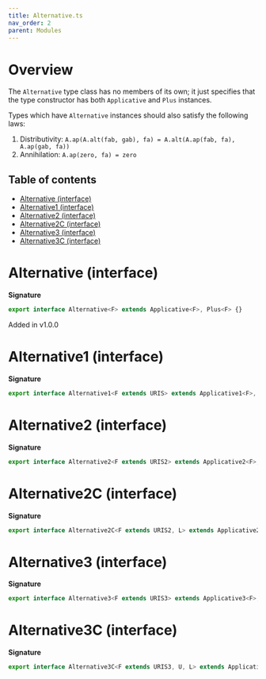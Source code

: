 ```yaml
---
title: Alternative.ts
nav_order: 2
parent: Modules
---
```


# Overview

The `Alternative` type class has no members of its own; it just specifies that the type constructor has both
`Applicative` and `Plus` instances.

Types which have `Alternative` instances should also satisfy the following laws:

1. Distributivity: `A.ap(A.alt(fab, gab), fa) = A.alt(A.ap(fab, fa), A.ap(gab, fa))`
2. Annihilation: `A.ap(zero, fa) = zero`

<h2 class="text-delta">Table of contents</h2>

- [Alternative (interface)](#alternative-interface)
- [Alternative1 (interface)](#alternative1-interface)
- [Alternative2 (interface)](#alternative2-interface)
- [Alternative2C (interface)](#alternative2c-interface)
- [Alternative3 (interface)](#alternative3-interface)
- [Alternative3C (interface)](#alternative3c-interface)

# Alternative (interface)

**Signature**

```ts
export interface Alternative<F> extends Applicative<F>, Plus<F> {}
```

Added in v1.0.0

# Alternative1 (interface)

**Signature**

```ts
export interface Alternative1<F extends URIS> extends Applicative1<F>, Plus1<F> {}
```

# Alternative2 (interface)

**Signature**

```ts
export interface Alternative2<F extends URIS2> extends Applicative2<F>, Plus2<F> {}
```

# Alternative2C (interface)

**Signature**

```ts
export interface Alternative2C<F extends URIS2, L> extends Applicative2C<F, L>, Plus2C<F, L> {}
```

# Alternative3 (interface)

**Signature**

```ts
export interface Alternative3<F extends URIS3> extends Applicative3<F>, Plus3<F> {}
```

# Alternative3C (interface)

**Signature**

```ts
export interface Alternative3C<F extends URIS3, U, L> extends Applicative3C<F, U, L>, Plus3C<F, U, L> {}
```
